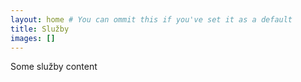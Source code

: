 ```yaml
---
layout: home # You can ommit this if you've set it as a default
title: Služby
images: []
---
```


Some služby content
